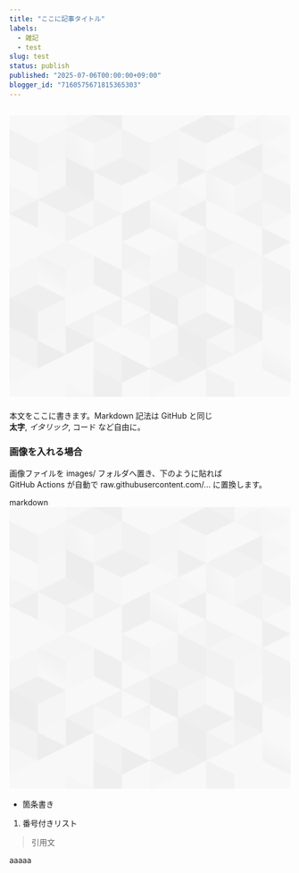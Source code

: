 ```yaml
---
title: "ここに記事タイトル"
labels:
  - 雑記
  - test
slug: test
status: publish
published: "2025-07-06T00:00:00+09:00"
blogger_id: "7160575671815365303"
---
```


## ![(images/background.png)](images/background.png)

本文をここに書きます。Markdown 記法は GitHub と同じ  
**太字**, *イタリック*, コード など自由に。

### 画像を入れる場合

画像ファイルを images/ フォルダへ置き、下のように貼れば  
GitHub Actions が自動で raw.githubusercontent.com/... に置換します。

markdown
![サンプル画像](images/background.png)
- 箇条書き
1. 番号付きリスト
> 引用文

aaaaa